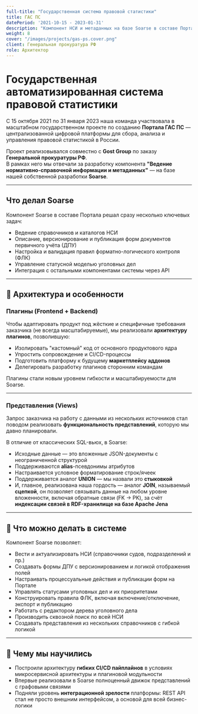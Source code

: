 ```yaml
---
full-title: "Государственная система правовой статистики"
title: ГАС ПС
datePeriod: '2021-10-15 - 2023-01-31'
description: "Компонент НСИ и метаданных на базе Soarse в составе Портала ГАС ПС Генпрокуратуры РФ"
weight: 8
cover: "/images/projects/gas-ps.cover.png"
client: Генеральная прокуратура РФ
role: Архитектор
---
```

# Государственная автоматизированная система правовой статистики
С 15 октября 2021 по 31 января 2023 наша команда участвовала в масштабном государственном проекте по созданию **Портала ГАС ПС** — централизованной цифровой платформы для сбора, анализа и управления правовой статистикой в России.

Проект реализовывался совместно с **Gost Group** по заказу **Генеральной прокуратуры РФ**.  
В рамках него мы отвечали за разработку компонента **"Ведение нормативно-справочной информации и метаданных"** — на базе нашей собственной разработки **Soarse**.

---

## Что делал Soarse
Компонент Soarse в составе Портала решал сразу несколько ключевых задач:
- Ведение справочников и каталогов НСИ
- Описание, версионирование и публикация форм документов первичного учёта (ДПУ)
- Настройка и валидация правил форматно-логического контроля (ФЛК)
- Управление статусной моделью уголовных дел
- Интеграция с остальными компонентами системы через API

---

## 🧩 Архитектура и особенности

### Плагины (Frontend + Backend)

Чтобы адаптировать продукт под жёсткие и специфичные требования заказчика (не всегда масштабируемые), мы реализовали **архитектуру плагинов**, позволившую:

- Изолировать "кастомный" код от основного продуктового ядра
- Упростить сопровождение и CI/CD-процессы
- Подготовить платформу к будущему **маркетплейсу аддонов**
- Делегировать разработку плагинов сторонним командам

Плагины стали новым уровнем гибкости и масштабируемости для Soarse.

---

### Представления (Views)

Запрос заказчика на работу с данными из нескольких источников стал поводом реализовать **функциональность представлений**, которую мы давно планировали.

В отличие от классических SQL-вьюх, в Soarse:

- Исходные данные — это вложенные JSON-документы с неограниченной структурой
- Поддерживаются **alias**-псевдонимы атрибутов
- Настраивается условное форматирование строк/ячеек
- Поддерживается аналог **UNION** — мы назвали это **стыковкой**
- И, главное, реализована наша гордость — аналог **JOIN**, называемый **сцепкой**, он позволяет связывать данные на любом уровне вложенности, включая обратные связи (FK → PK), за счёт **индексации связей в RDF-хранилище на базе Apache Jena**

---

## 📌 Что можно делать в системе

Компонент Soarse позволяет:

- Вести и актуализировать НСИ (справочники судов, подразделений и пр.)
- Создавать формы ДПУ с версионированием и логикой отображения полей
- Настраивать процессуальные действия и публикации форм на Портале
- Управлять статусами уголовных дел и их приоритетами
- Конструировать правила ФЛК, включая включение/отключение, экспорт и публикацию
- Работать с редактором дерева уголовного дела
- Производить сквозной поиск по всей НСИ
- Создавать представления из нескольких справочников с гибкой логикой

---

## 🧠 Чему мы научились

- Построили архитектуру **гибких CI/CD пайплайнов** в условиях микросервисной архитектуры и плагиновой модульности
- Впервые реализовали в Soarse полноценный движок представлений с графовыми связями
- Подняли уровень **интеграционной зрелости** платформы: REST API стал не просто внешним интерфейсом, а основой для всей бизнес-логики
